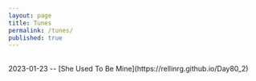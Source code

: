 ```yaml
---
layout: page
title: Tunes
permalink: /tunes/
published: true
---
```

<br>
2023-01-23 -- [She Used To Be Mine](https://rellinrg.github.io/Day80_2)
<br>
